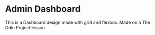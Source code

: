 # Admin Dashboard
This is a Dashboard design made with grid and flexbox. Made on a The Odin Project lesson.
